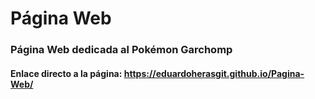 # Página Web
### Página Web dedicada al Pokémon Garchomp
#### Enlace directo a la página: https://eduardoherasgit.github.io/Pagina-Web/
